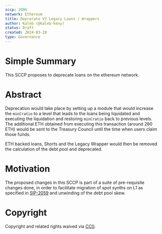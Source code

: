 ```yaml
---
sccp: 2096
network: Ethereum
title: Deprecate V2 Legacy Loans / Wrappers
author: Kaleb (@kaleb-keny)
status: Draft
created: 2024-03-20
type: Governance
---
```


# Simple Summary

This SCCP proposes to deprecate loans on the ethereum network. 

# Abstract

Deprecation would take place by setting up a module that would increase the `minCratio` to a level that leads to the loans being liquidated and executing the liquidation and restoring `minCratio` back to previous levels. The additional ETH obtained from executing this transaction (around 280 ETH) would be sent to the Treasury Council until the time when users claim those funds.

ETH backed loans, Shorts and the Legacy Wrapper would then be removed the calculation of the debt pool and deprecated.

# Motivation

The proposed changes in this SCCP is part of a suite of pre-requisite changes done, in order to facilitate migration of spot synths on L1 as specified in [SIP-2059](https://sips.synthetix.io/sips/sip-2059/) and unwinding of the debt pool skew.

# Copyright

Copyright and related rights waived via [CC0](https://creativecommons.org/publicdomain/zero/1.0/).


